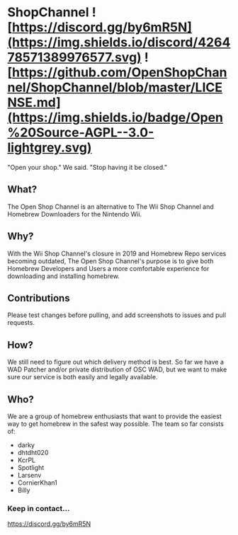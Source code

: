 # ShopChannel ![https://discord.gg/by6mR5N](https://img.shields.io/discord/426478571389976577.svg) ![https://github.com/OpenShopChannel/ShopChannel/blob/master/LICENSE.md](https://img.shields.io/badge/Open%20Source-AGPL--3.0-lightgrey.svg)
"Open your shop." We said. "Stop having it be closed."

## What?
The Open Shop Channel is an alternative to The Wii Shop Channel and Homebrew Downloaders for the Nintendo Wii.

## Why?
With the Wii Shop Channel's closure in 2019 and Homebrew Repo services becoming outdated, The Open Shop Channel's purpose is to give both Homebrew Developers and Users a more comfortable experience for downloading and installing homebrew.

## Contributions
Please test changes before pulling, and add screenshots to issues and pull requests.

## How?
We still need to figure out which delivery method is best. So far we have a WAD Patcher and/or private distribution of OSC WAD, but we want to make sure our service is both easily and legally available.

## Who?
We are a group of homebrew enthusiasts that want to provide the easiest way to get homebrew in the safest way possible.
The team so far consists of:
- darky
- dhtdht020
- KcrPL
- Spotlight
- Larsenv
- CornierKhan1
- Billy

### Keep in contact...
https://discord.gg/by6mR5N
